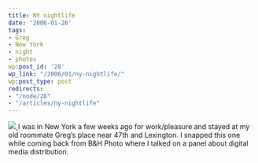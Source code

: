 ```yaml
---
title: NY nightlife
date: '2006-01-26'
tags:
- Greg
- New York
- night
- photos
wp:post_id: '28'
wp_link: "/2006/01/ny-nightlife/"
wp:post_type: post
redirects:
- "/node/28"
- "/articles/ny-nightlife"
---
```


[ ![](http://static.flickr.com/35/91590114_6bdb10871a_m.jpg) ](http://www.flickr.com/photos/atomicworkshop/91590114/)
I was in New York a few weeks ago for work/pleasure and stayed at my old roommate Greg’s place near 47th and Lexington. I snapped this one while coming back from B&H Photo where I talked on a panel about digital media distribution.
